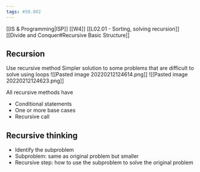 ```yaml
---
tags: #50.001
---
```

[[IS & Programming|ISP]]
[[W4]]
[[L02.01 - Sorting, solving recursion]]
[[Divide and Conquer#Recursive Basic Structure]]

## Recursion
Use recursive method
Simpler solution to some problems that are difficult to solve using loops
![[Pasted image 20220212124614.png]]
![[Pasted image 20220212124623.png]]

All recursive methods have
- Conditional statements
- One or more base cases
- Recursive call

## Recursive thinking
- Identify the subproblem
- Subproblem: same as original problem but smaller
- Recursive step: how to use the subproblem to solve the original problem